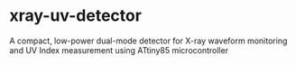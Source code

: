 # xray-uv-detector
A compact, low-power dual-mode detector for X-ray waveform monitoring and UV Index measurement using ATtiny85 microcontroller
